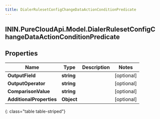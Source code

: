 ```yaml
---
title: DialerRulesetConfigChangeDataActionConditionPredicate
---
```

## ININ.PureCloudApi.Model.DialerRulesetConfigChangeDataActionConditionPredicate

## Properties

|Name | Type | Description | Notes|
|------------ | ------------- | ------------- | -------------|
| **OutputField** | **string** |  | [optional] |
| **OutputOperator** | **string** |  | [optional] |
| **ComparisonValue** | **string** |  | [optional] |
| **AdditionalProperties** | **Object** |  | [optional] |
{: class="table table-striped"}



